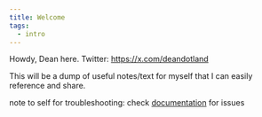 ```yaml
---
title: Welcome
tags:
  - intro
---
```

Howdy, Dean here.
Twitter: https://x.com/deandotland 

This will be a dump of useful notes/text for myself that I can easily reference and share.


note to self for troubleshooting: 
check [documentation](https://quartz.jzhao.xyz) for issues
